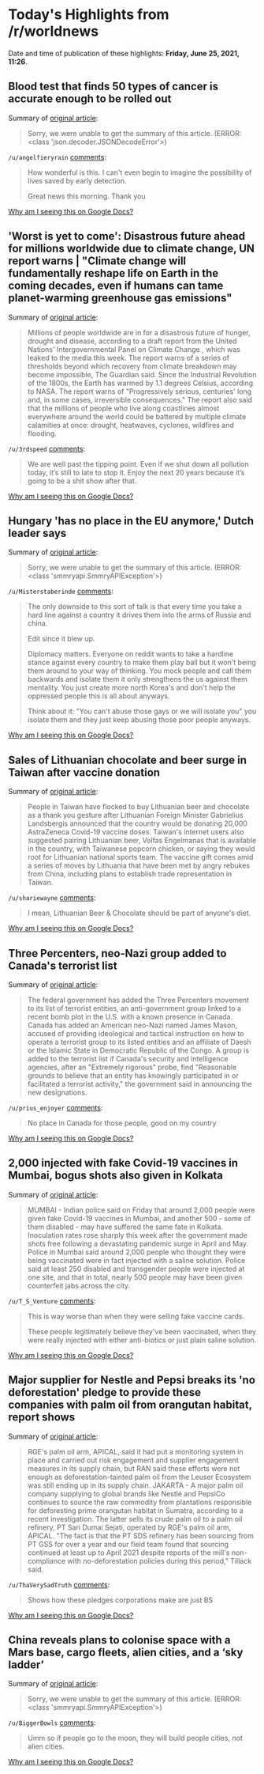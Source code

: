 # Today's Highlights from /r/worldnews

Date and time of publication of these highlights: **Friday, June 25, 2021, 11:26**.

## Blood test that finds 50 types of cancer is accurate enough to be rolled out

Summary of [original article](https://www.theguardian.com/society/2021/jun/25/blood-test-that-finds-50-types-of-cancer-is-accurate-enough-to-be-rolled-out):

> Sorry, we were unable to get the summary of this article. (ERROR: <class 'json.decoder.JSONDecodeError'>)

`/u/angelfieryrain` [comments](https://www.reddit.com/r/worldnews/comments/o7kyhm/blood_test_that_finds_50_types_of_cancer_is/):

> How wonderful is this. I can't even begin to imagine the possibility of lives saved by early detection. 
> 
> Great news this morning. Thank you

[Why am I seeing this on Google Docs?](https://docs.google.com/document/d/1Dc6We63vOXIZsc0op-Bt4abqkYjXzOigalQqFxmvvbM/edit?usp=sharing)

## 'Worst is yet to come': Disastrous future ahead for millions worldwide due to climate change, UN report warns | "Climate change will fundamentally reshape life on Earth in the coming decades, even if humans can tame planet-warming greenhouse gas emissions"

Summary of [original article](https://www.usatoday.com/story/news/nation/2021/06/23/climate-change-future-impact-life-earth-united-nations/5326888001/):

> Millions of people worldwide are in for a disastrous future of hunger, drought and disease, according to a draft report from the United Nations' Intergovernmental Panel on Climate Change , which was leaked to the media this week. The report warns of a series of thresholds beyond which recovery from climate breakdown may become impossible, The Guardian said. Since the Industrial Revolution of the 1800s, the Earth has warmed by 1.1 degrees Celsius, according to NASA. The report warns of "Progressively serious, centuries' long and, in some cases, irreversible consequences." The report also said that the millions of people who live along coastlines almost everywhere around the world could be battered by multiple climate calamities at once: drought, heatwaves, cyclones, wildfires and flooding.

`/u/3rdspeed` [comments](https://www.reddit.com/r/worldnews/comments/o7mlng/worst_is_yet_to_come_disastrous_future_ahead_for/):

> We are well past the tipping point. Even if we shut down all pollution today, it’s still to late to stop it. Enjoy the next 20 years because it’s going to be a shit show after that.

[Why am I seeing this on Google Docs?](https://docs.google.com/document/d/1Dc6We63vOXIZsc0op-Bt4abqkYjXzOigalQqFxmvvbM/edit?usp=sharing)

## Hungary 'has no place in the EU anymore,' Dutch leader says

Summary of [original article](https://www.cnn.com/2021/06/24/europe/hungary-eu-lgbt-mark-rutte-intl/index.html):

> Sorry, we were unable to get the summary of this article. (ERROR: <class 'smmryapi.SmmryAPIException'>)

`/u/Misterstaberinde` [comments](https://www.reddit.com/r/worldnews/comments/o7gs7y/hungary_has_no_place_in_the_eu_anymore_dutch/):

> The only downside to this sort of talk is that every time you take a hard line against a country it drives them into the arms of Russia and china.
> 
> Edit since it blew up.
> 
> Diplomacy matters. Everyone on reddit wants to take a hardline stance against every country to make them play ball but it won't being them around to your way of thinking.
> You mock people and call them backwards and isolate them it only strengthens the us against them mentality. You just create more north Korea's and don't help the oppressed people this is all about anyways.
> 
> Think about it: "You can't abuse those gays or we will isolate you" you isolate them and they just keep abusing those poor people anyways.

[Why am I seeing this on Google Docs?](https://docs.google.com/document/d/1Dc6We63vOXIZsc0op-Bt4abqkYjXzOigalQqFxmvvbM/edit?usp=sharing)

## Sales of Lithuanian chocolate and beer surge in Taiwan after vaccine donation

Summary of [original article](https://www.lrt.lt/en/news-in-english/19/1439386/sales-of-lithuanian-chocolate-and-beer-surge-in-taiwan-after-vaccine-donation):

> People in Taiwan have flocked to buy Lithuanian beer and chocolate as a thank you gesture after Lithuanian Foreign Minister Gabrielius Landsbergis announced that the country would be donating 20,000 AstraZeneca Covid-19 vaccine doses. Taiwan's internet users also suggested pairing Lithuanian beer, Volfas Engelmanas that is available in the country, with Taiwanese popcorn chicken, or saying they would root for Lithuanian national sports team. The vaccine gift comes amid a series of moves by Lithuania that have been met by angry rebukes from China, including plans to establish trade representation in Taiwan.

`/u/shariewayne` [comments](https://www.reddit.com/r/worldnews/comments/o7l6pw/sales_of_lithuanian_chocolate_and_beer_surge_in/):

> I mean, Lithuanian Beer & Chocolate should be part of anyone's diet.

[Why am I seeing this on Google Docs?](https://docs.google.com/document/d/1Dc6We63vOXIZsc0op-Bt4abqkYjXzOigalQqFxmvvbM/edit?usp=sharing)

## Three Percenters, neo-Nazi group added to Canada's terrorist list

Summary of [original article](https://www.cbc.ca/news/politics/terrorist-list-three-percenters-1.6079984):

> The federal government has added the Three Percenters movement to its list of terrorist entities, an anti-government group linked to a recent bomb plot in the U.S. with a known presence in Canada. Canada has added an American neo-Nazi named James Mason, accused of providing ideological and tactical instruction on how to operate a terrorist group to its listed entities and an affiliate of Daesh or the Islamic State in Democratic Republic of the Congo. A group is added to the terrorist list if Canada's security and intelligence agencies, after an "Extremely rigorous" probe, find "Reasonable grounds to believe that an entity has knowingly participated in or facilitated a terrorist activity," the government said in announcing the new designations.

`/u/prius_enjoyer` [comments](https://www.reddit.com/r/worldnews/comments/o7pb77/three_percenters_neonazi_group_added_to_canadas/):

> No place in Canada for those people, good on my country

[Why am I seeing this on Google Docs?](https://docs.google.com/document/d/1Dc6We63vOXIZsc0op-Bt4abqkYjXzOigalQqFxmvvbM/edit?usp=sharing)

## 2,000 injected with fake Covid-19 vaccines in Mumbai, bogus shots also given in Kolkata

Summary of [original article](https://www.straitstimes.com/asia/south-asia/indian-police-probe-fake-vaccine-scams-in-two-cities):

> MUMBAI - Indian police said on Friday that around 2,000 people were given fake Covid-19 vaccines in Mumbai, and another 500 - some of them disabled - may have suffered the same fate in Kolkata. Inoculation rates rose sharply this week after the government made shots free following a devastating pandemic surge in April and May. Police in Mumbai said around 2,000 people who thought they were being vaccinated were in fact injected with a saline solution. Police said at least 250 disabled and transgender people were injected at one site, and that in total, nearly 500 people may have been given counterfeit jabs across the city.

`/u/T_S_Venture` [comments](https://www.reddit.com/r/worldnews/comments/o7lz88/2000_injected_with_fake_covid19_vaccines_in/):

> This is way worse than when they were selling fake vaccine cards.
> 
> These people legitimately believe they've been vaccinated, when they were really injected with either anti-biotics or just plain saline solution.

[Why am I seeing this on Google Docs?](https://docs.google.com/document/d/1Dc6We63vOXIZsc0op-Bt4abqkYjXzOigalQqFxmvvbM/edit?usp=sharing)

## Major supplier for Nestle and Pepsi breaks its 'no deforestation' pledge to provide these companies with palm oil from orangutan habitat, report shows

Summary of [original article](https://news.mongabay.com/2021/06/deforestation-of-orangutan-habitat-feeds-global-palm-oil-demand-report-leuser-royal-golden-eagle/):

> RGE's palm oil arm, APICAL, said it had put a monitoring system in place and carried out risk engagement and supplier engagement measures in its supply chain, but RAN said these efforts were not enough as deforestation-tainted palm oil from the Leuser Ecosystem was still ending up in its supply chain. JAKARTA - A major palm oil company supplying to global brands like Nestlé and PepsiCo continues to source the raw commodity from plantations responsible for deforesting prime orangutan habitat in Sumatra, according to a recent investigation. The latter sells its crude palm oil to a palm oil refinery, PT Sari Dumai Sejati, operated by RGE's palm oil arm, APICAL. "The fact is that the PT SDS refinery has been sourcing from PT GSS for over a year and our field team found that sourcing continued at least up to April 2021 despite reports of the mill's non-compliance with no-deforestation policies during this period," Tillack said.

`/u/ThaVerySadTruth` [comments](https://www.reddit.com/r/worldnews/comments/o79ho8/major_supplier_for_nestle_and_pepsi_breaks_its_no/):

> Shows how these pledges corporations make are just BS

[Why am I seeing this on Google Docs?](https://docs.google.com/document/d/1Dc6We63vOXIZsc0op-Bt4abqkYjXzOigalQqFxmvvbM/edit?usp=sharing)

## China reveals plans to colonise space with a Mars base, cargo fleets, alien cities, and a ‘sky ladder’

Summary of [original article](https://news.yahoo.com/china-reveals-plans-colonise-space-121517208.html):

> Sorry, we were unable to get the summary of this article. (ERROR: <class 'smmryapi.SmmryAPIException'>)

`/u/BiggerBowls` [comments](https://www.reddit.com/r/worldnews/comments/o7odb4/china_reveals_plans_to_colonise_space_with_a_mars/):

> Umm so if people go to the moon, they will build people cities, not alien cities.

[Why am I seeing this on Google Docs?](https://docs.google.com/document/d/1Dc6We63vOXIZsc0op-Bt4abqkYjXzOigalQqFxmvvbM/edit?usp=sharing)

